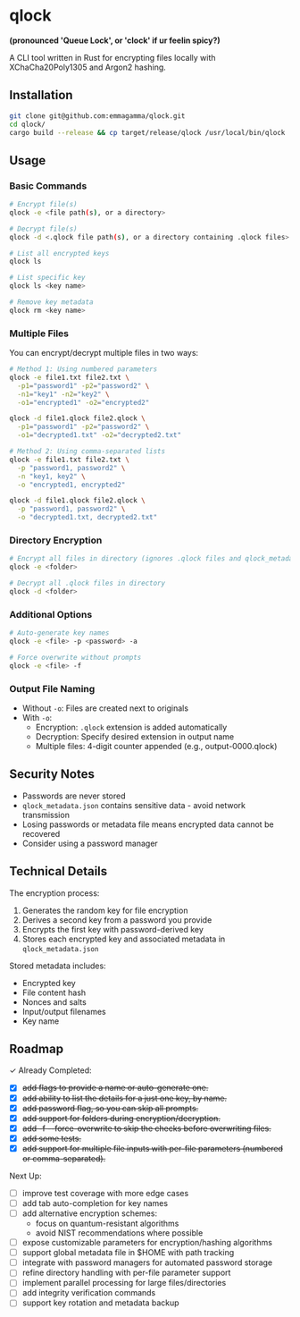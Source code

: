 # qlock

**(pronounced 'Queue Lock', or 'clock' if ur feelin spicy?)**

A CLI tool written in Rust for encrypting files locally with XChaCha20Poly1305 and Argon2 hashing.

## Installation

```bash
git clone git@github.com:emmagamma/qlock.git
cd qlock/
cargo build --release && cp target/release/qlock /usr/local/bin/qlock
```

## Usage

### Basic Commands

```bash
# Encrypt file(s)
qlock -e <file path(s), or a directory>

# Decrypt file(s)
qlock -d <.qlock file path(s), or a directory containing .qlock files>

# List all encrypted keys
qlock ls

# List specific key
qlock ls <key name>

# Remove key metadata
qlock rm <key name>
```

### Multiple Files

You can encrypt/decrypt multiple files in two ways:

```bash
# Method 1: Using numbered parameters
qlock -e file1.txt file2.txt \
  -p1="password1" -p2="password2" \
  -n1="key1" -n2="key2" \
  -o1="encrypted1" -o2="encrypted2"

qlock -d file1.qlock file2.qlock \
  -p1="password1" -p2="password2" \
  -o1="decrypted1.txt" -o2="decrypted2.txt"

# Method 2: Using comma-separated lists
qlock -e file1.txt file2.txt \
  -p "password1, password2" \
  -n "key1, key2" \
  -o "encrypted1, encrypted2"

qlock -d file1.qlock file2.qlock \
  -p "password1, password2" \
  -o "decrypted1.txt, decrypted2.txt"
```

### Directory Encryption

```bash
# Encrypt all files in directory (ignores .qlock files and qlock_metadata.json)
qlock -e <folder>

# Decrypt all .qlock files in directory
qlock -d <folder>
```

### Additional Options

```bash
# Auto-generate key names
qlock -e <file> -p <password> -a

# Force overwrite without prompts
qlock -e <file> -f
```

### Output File Naming

- Without `-o`: Files are created next to originals
- With `-o`:
  - Encryption: `.qlock` extension is added automatically
  - Decryption: Specify desired extension in output name
  - Multiple files: 4-digit counter appended (e.g., output-0000.qlock)

## Security Notes

- Passwords are never stored
- `qlock_metadata.json` contains sensitive data - avoid network transmission
- Losing passwords or metadata file means encrypted data cannot be recovered
- Consider using a password manager

## Technical Details

The encryption process:

1. Generates the random key for file encryption
2. Derives a second key from a password you provide
3. Encrypts the first key with password-derived key
4. Stores each encrypted key and associated metadata in `qlock_metadata.json`

Stored metadata includes:

- Encrypted key
- File content hash
- Nonces and salts
- Input/output filenames
- Key name

## Roadmap

✓ Already Completed:

- [x] ~~add flags to provide a name or auto-generate one.~~
- [x] ~~add ability to list the details for a just one key, by name.~~
- [x] ~~add password flag, so you can skip all prompts.~~
- [x] ~~add support for folders during encryption/decryption.~~
- [x] ~~add -f --force-overwrite to skip the checks before overwriting files.~~
- [x] ~~add some tests.~~
- [x] ~~add support for multiple file inputs with per-file parameters (numbered or comma-separated).~~

Next Up:

- [ ] improve test coverage with more edge cases
- [ ] add tab auto-completion for key names
- [ ] add alternative encryption schemes:
  - focus on quantum-resistant algorithms
  - avoid NIST recommendations where possible
- [ ] expose customizable parameters for encryption/hashing algorithms
- [ ] support global metadata file in $HOME with path tracking
- [ ] integrate with password managers for automated password storage
- [ ] refine directory handling with per-file parameter support
- [ ] implement parallel processing for large files/directories
- [ ] add integrity verification commands
- [ ] support key rotation and metadata backup
